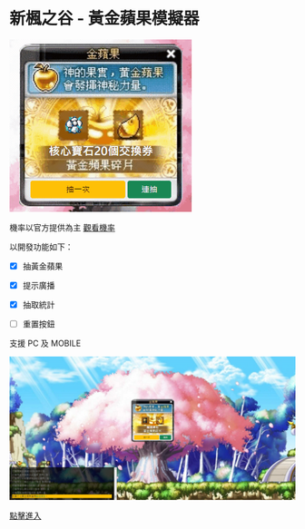 # 新楓之谷 - 黃金蘋果模擬器

![](/img/demo.gif)

機率以官方提供為主 [觀看機率](https://tw-event.beanfun.com/MapleStory/eventad/EventAD.aspx?EventADID=8369)

以開發功能如下：
- [x] 抽黃金蘋果
- [x] 提示廣播
- [x] 抽取統計
- [ ] 重置按鈕


支援 PC 及 MOBILE

![](/img/demo01.png "PC")

[點擊進入](https://hi-alan-liu.github.io/golden-apple/)
